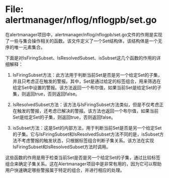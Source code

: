 # File: alertmanager/nflog/nflogpb/set.go

在alertmanager项目中，alertmanager/nflog/nflogpb/set.go文件的作用是实现了一些与集合操作相关的函数。该文件定义了一个Set结构体，该结构体是一个无序的唯一元素集合。

下面是对IsFiringSubset、IsResolvedSubset、isSubset这几个函数的作用的详细解释：

1. IsFiringSubset方法：此方法用于判断当前Set是否是另一个给定Set的子集，并且只考虑正在触发的警报。其中，Set是通过给定的标签组合，用来筛选在给定Set中设置的警报。该方法返回一个布尔值，如果当前Set是给定Set的子集，则返回true，否则返回false。

2. IsResolvedSubset方法：该方法与IsFiringSubset方法类似，但是不仅考虑正在触发的警报，还考虑已解决的警报。该方法也返回一个布尔值，如果当前Set是给定Set的子集，则返回true，否则返回false。

3. isSubset方法：这是Set的内部方法，用于判断当前Set是否是另一个给定Set的子集。它与IsFiringSubset和IsResolvedSubset方法不同的是，isSubset方法不考虑警报的触发状态，只根据标签组合判断子集关系。该方法在实现IsFiringSubset和IsResolvedSubset方法时调用。

这些函数的作用是用于检查当前Set是否是另一个给定Set的子集，通过比较标签组合来确定子集关系。这在Alertmanager项目中是非常有用的，因为它可以帮助用户快速确定哪些警报属于特定的组合，并进行相应的处理。


